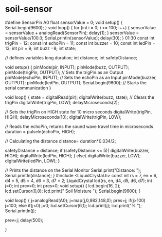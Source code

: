 # soil-sensor
#define SensorPin A0 
float sensorValue = 0; 
void setup() { 
 Serial.begin(9600); 
} 
void loop() { 
 for (int i = 0; i <= 100; i++) 
 { 
   sensorValue = sensorValue + analogRead(SensorPin); 
   delay(1); 
 } 
 sensorValue = sensorValue/100.0; 
 Serial.println(sensorValue); 
 delay(30); 
}
01:30
const int trigPin = 12;
const int echoPin = 11;
const int buzzer = 10;
const int ledPin = 13;
int pir = 9;
int buzz =8;
int state;
 
// defines variables
long duration;
int distance;
int safetyDistance;
 
 
void setup() {
  pinMode(pir, INPUT);
  pinMode(buzz, OUTPUT);
pinMode(trigPin, OUTPUT); // Sets the trigPin as an Output
pinMode(echoPin, INPUT); // Sets the echoPin as an Input
pinMode(buzzer, OUTPUT);
pinMode(ledPin, OUTPUT);
Serial.begin(9600); // Starts the serial communication
}
 
 
void loop() {
  state = digitalRead(pir);
  digitalWrite(buzz, state);
// Clears the trigPin
digitalWrite(trigPin, LOW);
delayMicroseconds(2);
 
// Sets the trigPin on HIGH state for 10 micro seconds
digitalWrite(trigPin, HIGH);
delayMicroseconds(10);
digitalWrite(trigPin, LOW);
 
// Reads the echoPin, returns the sound wave travel time in microseconds
duration = pulseIn(echoPin, HIGH);
 
// Calculating the distance
distance= duration*0.034/2;
 
safetyDistance = distance;
if (safetyDistance <= 5){
  digitalWrite(buzzer, HIGH);
  digitalWrite(ledPin, HIGH);
}
else{
  digitalWrite(buzzer, LOW);
  digitalWrite(ledPin, LOW);
}
 
// Prints the distance on the Serial Monitor
Serial.print("Distance: ");
Serial.println(distance);
}
#include <LiquidCrystal.h>
const int rs = 7, en = 6, d4 = 5, d5 = 4, d6 = 3, d7 = 2;
LiquidCrystal lcd(rs, en, d4, d5, d6, d7);
int j=0;
int prev=0;
int pres=0;
void setup() 
{
  lcd.begin(16, 2);
  lcd.setCursor(0,0);
  lcd.print(" Soil Moisture  ");
  Serial.begin(9600);
}

void loop() 
{
  j=analogRead(A0);
  j=map(j,0,982,148,0);
  pres=j;
  if(j>100)
  j=100;
  else if(j<0)
  j=0;
  lcd.setCursor(6,1);
  lcd.print(j);
  lcd.print("%  ");
  Serial.println(j);

  prev=j;
  delay(500);
  
}
